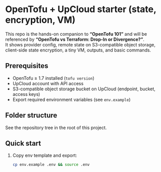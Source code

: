 # OpenTofu + UpCloud starter (state, encryption, VM)

This repo is the hands-on companion to **“OpenTofu 101”** and will be referenced by **“OpenTofu vs Terraform: Drop-In or Divergence?”**.  
It shows provider config, remote state on S3-compatible object storage, client-side state encryption, a tiny VM, outputs, and basic commands.

## Prerequisites
- OpenTofu ≥ 1.7 installed (`tofu version`)
- UpCloud account with API access
- S3-compatible object storage bucket on UpCloud (endpoint, bucket, access keys)
- Export required environment variables (see `env.example`)

## Folder structure
See the repository tree in the root of this project.

## Quick start

1. Copy env template and export:
   ```bash
   cp env.example .env && source .env
